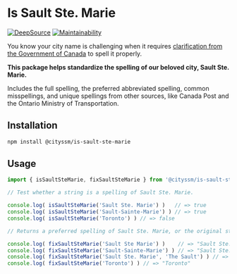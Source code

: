 # Is Sault Ste. Marie

[![DeepSource](https://app.deepsource.com/gh/cityssm/is-sault-ste-marie.svg/?label=active+issues&show_trend=true&token=4oKKC7nU8DJt6p8_gbYnL4im)](https://app.deepsource.com/gh/cityssm/is-sault-ste-marie/)
[![Maintainability](https://api.codeclimate.com/v1/badges/839fac32847d10185de3/maintainability)](https://codeclimate.com/github/cityssm/is-sault-ste-marie/maintainability)

You know your city name is challenging when it requires
[clarification from the Government of Canada](https://www.noslangues-ourlanguages.gc.ca/en/writing-tips-plus/sault-ste.-marie-soo-saultite.html)
to spell it properly.

**This package helps standardize the spelling of our beloved city, Sault Ste. Marie.**

Includes the full spelling, the preferred abbreviated spelling,
common misspellings, and unique spellings from other sources,
like Canada Post and the Ontario Ministry of Transportation.

## Installation

```sh
npm install @cityssm/is-sault-ste-marie
```

## Usage

```javascript
import { isSaultSteMarie, fixSaultSteMarie } from '@cityssm/is-sault-ste-marie'

// Test whether a string is a spelling of Sault Ste. Marie.

console.log( isSaultSteMarie('Sault Ste. Marie') )   // => true
console.log( isSaultSteMarie('Sault-Sainte-Marie') ) // => true
console.log( isSaultSteMarie('Toronto') ) // => false

// Returns a preferred spelling of Sault Ste. Marie, or the original string.

console.log( fixSaultSteMarie('Sault Ste Marie') )    // => "Sault Ste. Marie"
console.log( fixSaultSteMarie('Sault-Sainte-Marie') ) // => "Sault Ste. Marie"
console.log( fixSaultSteMarie('Sault Ste. Marie', 'The Sault') ) // => "The Sault"
console.log( fixSaultSteMarie('Toronto') ) // => "Toronto"
```